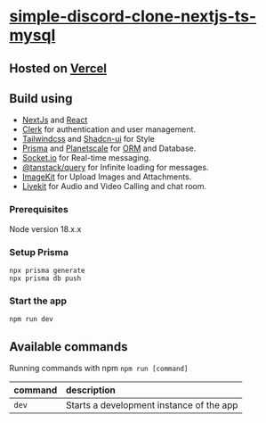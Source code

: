 # [simple-discord-clone-nextjs-ts-mysql](https://simple-discord-clone-nextjs-ts-mysql.vercel.app)

## Hosted on [Vercel](https://vercel.com)

## Build using

- [NextJs](https://nextjs.org) and [React](https://react.dev)
- [Clerk](https://clerk.com) for authentication and user management.
- [Tailwindcss](https://tailwindcss.com) and [Shadcn-ui](https://ui.shadcn.com) for Style
- [Prisma](https://www.prisma.io) and [Planetscale](https://planetscale.com) for [ORM](https://en.wikipedia.org/wiki/Object%E2%80%93relational_mapping) and Database.
- [Socket.io](https://socket.io) for Real-time messaging.
- [@tanstack/query](https://tanstack.com/query/latest) for Infinite loading for messages.
- [ImageKit](https://imagekit.io) for Upload Images and Attachments.
- [Livekit](https://livekit.io) for Audio and Video Calling and chat room.

### Prerequisites

Node version 18.x.x

### Setup Prisma

```shell
npx prisma generate
npx prisma db push

```

### Start the app

```shell
npm run dev
```

## Available commands

Running commands with npm `npm run [command]`

| command         | description                              |
| :-------------- | :--------------------------------------- |
| `dev`           | Starts a development instance of the app |
